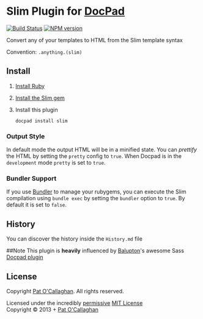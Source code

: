 # Slim Plugin for [DocPad](http://docpad.org)

[![Build Status](https://secure.travis-ci.org/docpad/docpad-plugin-slim.png?branch=master)](http://travis-ci.org/docpad/docpad-plugin-slim "Check this project's build status on TravisCI")
[![NPM version](https://badge.fury.io/js/docpad-plugin-slim.png)](https://npmjs.org/package/docpad-plugin-slim "View this project on NPM")

Convert any of your templates to HTML from the Slim template syntax

Convention:  `.anything.(slim)`



## Install

1. [Install Ruby](http://www.ruby-lang.org/en/downloads/)

1. [Install the Slim gem](http://rubygems.org/gems/slim/)

1. Install this plugin

	```
	docpad install slim
	```

### Output Style
In default mode the output HTML will be in a minified state. You can *prettify* the HTML by setting the `pretty` config to `true`. When Docpad is in the `development` mode `pretty` is set to `true`.

### Bundler Support
If you use [Bundler](http://bundler.io/) to manage your rubygems, you can execute the Slim compilation using `bundle exec` by setting the `bundler` option to `true`. By default it is set to `false`.

## History
You can discover the history inside the `History.md` file


##Note
This plugin is **heavily** influenced by [Balupton](https://github.com/balupton)'s awesome Sass [Docpad plugin](https://github.com/docpad/docpad-plugin-sass)


## License
Copyright [Pat O'Callaghan](https://github.com/patocallaghan). All rights reserved.

Licensed under the incredibly [permissive](http://en.wikipedia.org/wiki/Permissive_free_software_licence) [MIT License](http://creativecommons.org/licenses/MIT/)
<br/>Copyright &copy; 2013 + [Pat O'Callaghan](https://github.com/patocallaghan)
